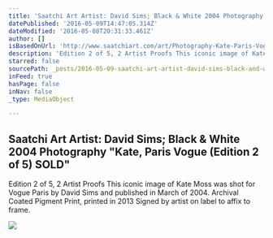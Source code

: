 ```yaml
---
title: 'Saatchi Art Artist: David Sims; Black & White 2004 Photography "Kate, Paris Vogue (Edition 2 of 5) SOLD"'
datePublished: '2016-05-09T14:47:05.314Z'
dateModified: '2016-05-08T20:31:33.461Z'
author: []
isBasedOnUrl: 'http://www.saatchiart.com/art/Photography-Kate-Paris-Vogue-Edition-2-of-5-SOLD/816068/2637987/view'
description: 'Edition 2 of 5, 2 Artist Proofs This iconic image of Kate Moss was shot for Vogue Paris by David Sims and published in March of 2004. Archival Coated Pigment Print, printed in 2013 Signed by artist on label to affix to frame.'
starred: false
sourcePath: _posts/2016-05-09-saatchi-art-artist-david-sims-black-and-white-2004-photograp.md
inFeed: true
hasPage: false
inNav: false
_type: MediaObject

---
```

<article style=""><h1>Saatchi Art Artist: David Sims; Black &amp; White 2004 Photography "Kate, Paris Vogue (Edition 2 of 5) SOLD"</h1><p>Edition 2 of 5, 2 Artist Proofs This iconic image of Kate Moss was shot for Vogue Paris by David Sims and published in March of 2004. Archival Coated Pigment Print, printed in 2013 Signed by artist on label to affix to frame.</p><img src="http://saimg-a.akamaihd.net/saatchi/816068/art/2828266/1898159-DOQOZVNY-7.jpg" /></article>
